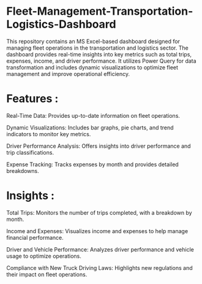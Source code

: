 # Fleet-Management-Transportation-Logistics-Dashboard
This repository contains an MS Excel-based dashboard designed for managing fleet operations in the transportation and logistics sector. The dashboard provides real-time insights into key metrics such as total trips, expenses, income, and driver performance. It utilizes Power Query for data transformation and includes dynamic visualizations to optimize fleet management and improve operational efficiency.

# Features :
Real-Time Data: Provides up-to-date information on fleet operations.

Dynamic Visualizations: Includes bar graphs, pie charts, and trend indicators to monitor key metrics.

Driver Performance Analysis: Offers insights into driver performance and trip classifications.

Expense Tracking: Tracks expenses by month and provides detailed breakdowns.

# Insights :

Total Trips: Monitors the number of trips completed, with a breakdown by month.

Income and Expenses: Visualizes income and expenses to help manage financial performance.

Driver and Vehicle Performance: Analyzes driver performance and vehicle usage to optimize operations.

Compliance with New Truck Driving Laws: Highlights new regulations and their impact on fleet operations.
